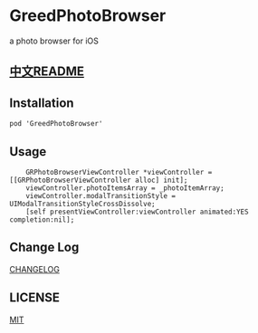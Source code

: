 # GreedPhotoBrowser

a photo browser for iOS

## [中文README](README-CN.md)

## Installation

```
pod 'GreedPhotoBrowser'
```

## Usage

```objc
    GRPhotoBrowserViewController *viewController = [[GRPhotoBrowserViewController alloc] init];
    viewController.photoItemsArray = _photoItemArray;
    viewController.modalTransitionStyle = UIModalTransitionStyleCrossDissolve;
    [self presentViewController:viewController animated:YES completion:nil];
```

## Change Log

[CHANGELOG](CHANGELOG.md)

## LICENSE

[MIT](LICENSE)
